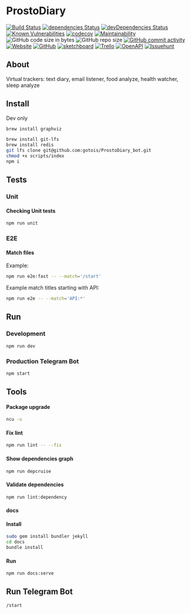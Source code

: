 # ProstoDiary
[![Build Status](https://travis-ci.org/gotois/ProstoDiary_bot.svg?branch=master)](https://travis-ci.org/gotois/ProstoDiary_bot)
[![dependencies Status](https://david-dm.org/gotois/ProstoDiary_bot/status.svg)](https://david-dm.org/gotois/ProstoDiary_bot)
[![devDependencies Status](https://david-dm.org/gotois/ProstoDiary_bot/dev-status.svg)](https://david-dm.org/gotois/ProstoDiary_bot?type=dev)
[![Known Vulnerabilities](https://snyk.io/test/github/gotois/ProstoDiary_bot/badge.svg)](https://snyk.io/test/github/gotois/ProstoDiary_bot)
[![codecov](https://codecov.io/gh/gotois/ProstoDiary_bot/branch/master/graph/badge.svg)](https://codecov.io/gh/gotois/ProstoDiary_bot)
[![Maintainability](https://api.codeclimate.com/v1/badges/709ebb5f0eae1d062e5e/maintainability)](https://codeclimate.com/github/gotois/ProstoDiary_bot/maintainability)
![GitHub code size in bytes](https://img.shields.io/github/languages/code-size/gotois/ProstoDiary_bot.svg?style=popout)
![GitHub repo size](https://img.shields.io/github/repo-size/gotois/ProstoDiary_bot.svg)
[![GitHub commit activity](https://img.shields.io/github/commit-activity/m/gotois/ProstoDiary_bot.svg)](https://github.com/gotois/ProstoDiary_bot/commits/master)
[![Website](https://img.shields.io/website/https/prosto-diary.gotointeractive.com.svg?link=https://prosto-diary.gotointeractive.com)](https://prosto-diary.gotointeractive.com)
[![GitHub](https://img.shields.io/github/license/gotois/ProstoDiary_bot.svg)](https://github.com/gotois/ProstoDiary_bot/blob/master/LICENSE)
[![sketchboard](https://img.shields.io/badge/sketchboard.me-orange.svg?link=https://gallery.sketchboard.me/team/tm_XjeyfGQC?s=TBE23WvgfgAg&style=flat&label=Schemes)](https://gallery.sketchboard.me/team/tm_XjeyfGQC?s=TBE23WvgfgAg)
[![Trello](https://img.shields.io/badge/trello-black.svg?style=flat&label=community)](https://trello.com/gotois)
[![OpenAPI](https://img.shields.io/badge/OpenAPI-green.svg?style=flat&label=docs)](https://prosto-diary.gotointeractive.com/openapi.json)
[![Issuehunt](https://img.shields.io/badge/issuehunt.io-blueviolet.svg?link=https://issuehunt.io/r/gotois/ProstoDiary_bot&style=flat&label=jobs)](https://issuehunt.io/r/gotois/ProstoDiary_bot)

## About
Virtual trackers: text diary, email listener, food analyze, health watcher, sleep analyze

Install
---
Dev only
```bash
brew install graphviz
```

```bash
brew install git-lfs
brew install redis
git lfs clone git@github.com:gotois/ProstoDiary_bot.git
chmod +x scripts/index
npm i
```

## Tests

### Unit
#### Checking Unit tests
```bash
npm run unit
```

### E2E
#### Match files

Example:
```bash
npm run e2e:fast -- --match='/start'
```

Example match titles starting with API:
```bash
npm run e2e -- --match='API:*'
```

Run
---
### Development
```bash
npm run dev
```

### Production Telegram Bot
```bash
npm start
```

Tools
---
#### Package upgrade
```bash
ncu -u
```

#### Fix lint
```bash
npm run lint -- --fix
```

#### Show dependencies graph
```bash
npm run depcruise
```

#### Validate dependencies 
```bash
npm run lint:dependency
```

#### docs
#### Install
```bash
sudo gem install bundler jekyll
cd docs
bundle install
```

#### Run
```bash
npm run docs:serve
```

Run Telegram Bot
---
```
/start
```
